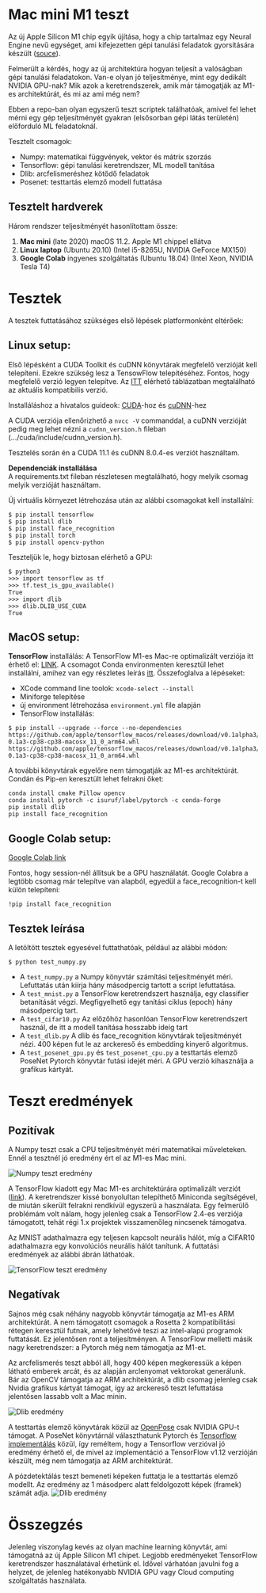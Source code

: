 # Mac mini M1 teszt

Az új Apple Silicon M1 chip egyik újítása, hogy a chip tartalmaz egy Neural Engine nevű egységet, ami kifejezetten gépi tanulási feladatok gyorsítására készült ([souce](https://www.apple.com/mac/m1/)). 

Felmerült a kérdés, hogy az új architektúra hogyan teljesít a valóságban gépi tanulási feladatokon. Van-e olyan jó teljesítménye, mint egy dedikált NVIDIA GPU-nak? Mik azok a keretrendszerek, amik már támogatják az M1-es architektúrát, és mi az ami még nem?

Ebben a repo-ban olyan egyszerű teszt scriptek találhatóak, amivel  fel lehet mérni egy gép teljesítményét gyakran (elsősorban gépi látás területén) előforduló ML feladatoknál. 

Tesztelt csomagok:

- Numpy: matematikai függvények, vektor és mátrix szorzás
- Tensorflow: gépi tanulási keretrendszer, ML modell tanítása
- Dlib: arcfelismeréshez kötődő feladatok
- Posenet: testtartás elemző modell futtatása

## Tesztelt hardverek
Három rendszer teljesítményét hasonlítottam össze: 

1. **Mac mini** (late 2020) macOS 11.2. Apple M1 chippel ellátva
2. **Linux laptop** (Ubuntu 20.10) (Intel i5-8265U, NVIDIA GeForce MX150)  
3. **Google Colab** ingyenes szolgáltatás (Ubuntu 18.04) (Intel Xeon, NVIDIA Tesla T4)

# Tesztek

A tesztek futtatásához szükséges első lépések platformonként eltérőek:

## Linux setup:

Első lépésként a CUDA Toolkit és cuDNN könyvtárak megfelelő verzióját kell telepíteni. Ezekre szükség lesz a TensowFlow telepítéséhez. Fontos, hogy megfelelő verzió legyen telepítve. Az [ITT](https://www.tensorflow.org/install/source#gpu) elérhető táblázatban megtalálható az aktuális kompatibilis verzió.

Installáláshoz a hivatalos guideok: [CUDA](https://developer.nvidia.com/cuda-toolkit-archive)-hoz és [cuDNN](https://docs.nvidia.com/deeplearning/cudnn/install-guide/index.html)-hez

A CUDA verziója ellenőrizhető a `nvcc -V` commanddal, a cuDNN verzióját pedig meg lehet nézni a `cudnn_version.h` fileban (.../cuda/include/cudnn_version.h).

Tesztelés során én a CUDA 11.1 és cuDNN 8.0.4-es verziót használtam.

**Dependenciák installálása**  
A requirements.txt fileban részletesen megtalálható, hogy melyik csomag melyik verzióját használtam.

Új virtuális környezet létrehozása után az alábbi csomagokat kell installálni: 
```
$ pip install tensorflow 
$ pip install dlib
$ pip install face_recognition
$ pip install torch
$ pip install opencv-python
```

Teszteljük le, hogy biztosan elérhető a GPU:
```
$ python3
>>> import tensorflow as tf
>>> tf.test_is_gpu_available()
True
>>> import dlib
>>> dlib.DLIB_USE_CUDA
True
```

## MacOS setup:

**TensorFlow** installálás:
A TensorFlow M1-es Mac-re optimalizált verziója itt érhető el: [LINK](https://github.com/apple/tensorflow_macos). A csomagot Conda environmenten keresztül lehet installálni, amihez van egy részletes leírás [itt](https://github.com/apple/tensorflow_macos/issues/153). Összefoglalva a lépéseket:  
* XCode command line toolok: `xcode-select --install`
* Miniforge telepítése
* új environment létrehozása `environment.yml` file alapján
* TensorFlow installálás:

```
$ pip install --upgrade --force --no-dependencies https://github.com/apple/tensorflow_macos/releases/download/v0.1alpha3/tensorflow_macos-0.1a3-cp38-cp38-macosx_11_0_arm64.whl https://github.com/apple/tensorflow_macos/releases/download/v0.1alpha3/tensorflow_addons_macos-0.1a3-cp38-cp38-macosx_11_0_arm64.whl
```

A további könyvtárak egyelőre nem támogatják az M1-es architektúrát. Condán és Pip-en keresztült lehet felrakni őket:

```
conda install cmake Pillow opencv
conda install pytorch -c isuruf/label/pytorch -c conda-forge
pip install dlib
pip install face_recognition
```

## Google Colab setup:

[Google Colab link](https://colab.research.google.com/)

Fontos, hogy session-nél állítsuk be a GPU használatát. Google Colabra a legtöbb csomag már telepítve van alapból, egyedül a face_recognition-t kell külön telepíteni:

```
!pip install face_recognition
```

## Tesztek leírása

A letöltött tesztek egyesével futtathatóak, például az alábbi módon:
```
$ python test_numpy.py
```

* A `test_numpy.py` a Numpy könyvtár számítási teljesítményét méri. Lefuttatás után kiírja hány másodpercig tartott a script lefuttatása. 
* A `test_mnist.py` a TensorFlow keretrendszert használja, egy classifier betanítását végzi. Megfigyelhető egy tanítási ciklus (epoch) hány másodpercig tart.
* A `test_cifar10.py` Az előzőhöz hasonlóan TensorFlow keretrendszert használ, de itt a modell tanítása hosszabb ideig tart
* A `test_dlib.py` A dlib és face_recognition könyvtárak teljesítményét nézi. 400 képen fut le az arckereső és embedding kinyerő algoritmus.
* A `test_posenet_gpu.py` és `test_posenet_cpu.py` a testtartás elemző PoseNet Pytorch könyvtár futási idejét méri. A GPU verzió kihasználja a grafikus kártyát.

# Teszt eredmények

## Pozitívak

A Numpy teszt csak a CPU teljesítményét méri matematikai műveleteken. Ennél a tesztnél jó eredmény ért el az M1-es Mac mini.

![Numpy teszt eredmény](./images/figures/result_numpy.png)

A TensorFlow kiadott egy Mac M1-es architektúrára optimalizált verziót ([link](https://github.com/apple/tensorflow_macos)). A keretrendszer kissé bonyolultan telepíthető Miniconda segítségével, de miután sikerült felrakni rendkívül egyszerű a használata. Egy felmerülő problémám volt nálam, hogy jelenleg csak a TensorFlow 2.4-es verziója támogatott, tehát régi 1.x projektek visszamenőleg nincsenek támogatva.

Az MNIST adathalmazra egy teljesen kapcsolt neurális hálót, míg a CIFAR10 adathalmazra egy konvolúciós neurális hálót tanítunk. A futtatási eredmények az alábbi ábrán láthatóak.

![TensorFlow teszt eredmény](./images/figures/tensorflow_nn.png)

## Negatívak

Sajnos még csak néhány nagyobb könyvtár támogatja az M1-es ARM architektúrát. A nem támogatott csomagok a Rosetta 2 kompatibilitási rétegen keresztül futnak, amely lehetővé teszi az intel-alapú programok futtatását. Ez jelentősen ront a teljesítményen. A TensorFlow melletti másik nagy keretrendszer: a Pytorch még nem támogatja az M1-et.

Az arcfelismerés teszt abból áll, hogy 400 képen megkeressük a képen látható emberek arcát, és az alapján arclenyomat vektorokat generálunk. Bár az OpenCV támogatja az ARM architektúrát, a dlib csomag jelenleg csak Nvidia grafikus kártyát támogat, így az arckereső teszt lefuttatása jelentősen lassabb volt a Mac minin.

![Dlib eredmény](./images/figures/dlib.png)

A testtartás elemző könyvtárak közül az [OpenPose](https://github.com/CMU-Perceptual-Computing-Lab/openpose) csak NVIDIA GPU-t támogat. A PoseNet könyvtárnál választhatunk Pytorch és [Tensorflow implementálás](https://github.com/rwightman/posenet-python) közül, így reméltem, hogy a Tensorflow verzióval jó eredmény érhető el, de mivel az implementáció a TensorFlow v1.12 verzióján készült, még nem támogatja az ARM architektúrát.

A pózdetektálás teszt bemeneti képeken futtatja le a testtartás elemző modellt. Az eredmény az 1 másodperc alatt feldolgozott képek (framek) számát adja.
![Dlib eredmény](./images/figures/posenet.png)

# Összegzés

Jelenleg viszonylag kevés az olyan machine learning könyvtár, ami támogatná az új Apple Silicon M1 chipet. Legjobb eredményeket TensorFlow keretrendszer használatával érhetünk el. Idővel várhatóan javulni fog a helyzet, de jelenleg hatékonyabb NVIDIA GPU vagy Cloud computing szolgáltatás használata.
